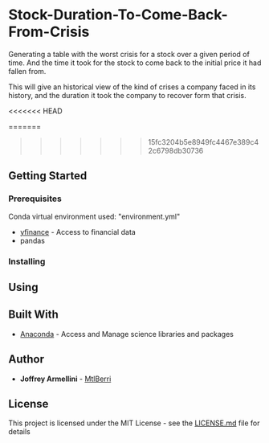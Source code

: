 # Stock-Duration-To-Come-Back-From-Crisis

Generating a table with the worst crisis for a stock over a given period of time.
And the time it took for the stock to come back to the initial price it had fallen from.

This will give an historical view of the kind of crises a company faced in its history, and the duration it took the company to recover form that crisis.

<<<<<<< HEAD

=======
>>>>>>> 15fc3204b5e8949fc4467e389c42c6798db30736


## Getting Started



### Prerequisites

Conda virtual environment used: "environment.yml"

* [yfinance](https://pypi.org/project/yfinance/) - Access to financial data
* pandas


### Installing



## Using



## Built With

* [Anaconda](https://www.anaconda.com/) - Access and Manage science libraries and packages

## Author

* **Joffrey Armellini** - [MtlBerri](https://github.com/mtlberri)

## License

This project is licensed under the MIT License - see the [LICENSE.md](LICENSE.md) file for details
